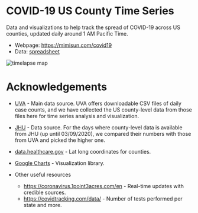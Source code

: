 # COVID-19 US County Time Series

Data and visualizations to help track the spread of COVID-19 across US counties, updated daily around 1 AM Pacific Time.

- Webpage: https://mimisun.com/covid19
- Data: [spreadsheet](https://docs.google.com/spreadsheets/d/1jLAjzYMcsPo71qu5uBxjT_dAzj8vxZfvnTMR-Xp3-v8/)

![timelapse map](http://mimisun.com/covid19_map.gif)

# Acknowledgements
- [UVA](https://nssac.bii.virginia.edu/covid-19/dashboard/) - Main data source. UVA offers downloadable CSV files of daily case counts, and we have collected the US county-level data from those files here for time series analysis and visualization.
- [JHU](https://github.com/CSSEGISandData/COVID-19) - Data source. For the days where county-level data is available from JHU (up until 03/09/2020), we compared their numbers with those from UVA and picked the higher one.
- [data.healthcare.gov](https://data.healthcare.gov/dataset/Geocodes-USA-with-Counties/52wv-g36k) - Lat long coordinates for counties.
- [Google Charts](https://developers.google.com/chart) - Visualization library.

- Other useful resources
  - https://coronavirus.1point3acres.com/en - Real-time updates with credible sources.
  - https://covidtracking.com/data/ - Number of tests performed per state and more.
